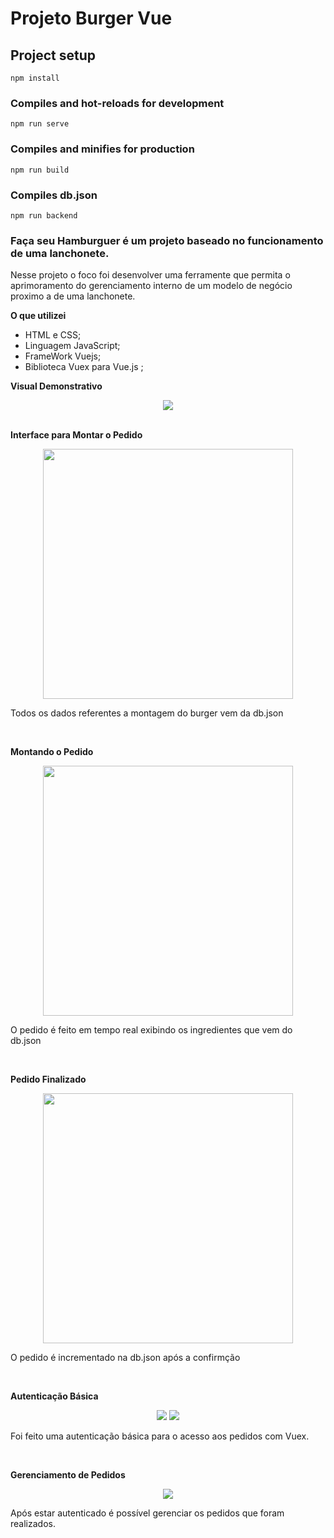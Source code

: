 # Projeto Burger Vue

## Project setup
```
npm install
```

### Compiles and hot-reloads for development
```
npm run serve
```

### Compiles and minifies for production
```
npm run build
```
### Compiles db.json 
```
npm run backend
```

### Faça seu Hamburguer é um projeto baseado no funcionamento de uma lanchonete. 
 
 
 Nesse projeto o foco foi desenvolver uma ferramente que permita o aprimoramento
 do gerenciamento interno de um modelo de negócio proximo a de uma lanchonete.
 
 **O que utilizei**
* HTML e CSS;
* Linguagem JavaScript;
* FrameWork Vuejs;
* Biblioteca Vuex para Vue.js ;

**Visual Demonstrativo**
<div align="center">
<img src="https://user-images.githubusercontent.com/59231364/202909856-573dffc5-5766-4a24-af77-8b49d01435a2.png" width="auto" height="auto" />
</div>
<br/>

**Interface para Montar o Pedido**
<div align="center">
<img src="https://github.com/Arturstriker3/Projeto-Burger-Vue/assets/59231364/2d0feeda-5b8f-480d-9ec3-ca0449f9ca86" width="auto" height="400px" />
</div>
<p>Todos os dados referentes a montagem do burger vem da db.json</p>
<br/>

**Montando o Pedido**
<div align="center">
<img src="https://github.com/Arturstriker3/Projeto-Burger-Vue/assets/59231364/69b05c9a-06f6-4561-8cec-3f5c88779c23" width="auto" height="400px" />
</div>
<p>O pedido é feito em tempo real exibindo os ingredientes que vem do db.json</p>
<br/>

**Pedido Finalizado**
<div align="center">
<img src="https://github.com/Arturstriker3/Projeto-Burger-Vue/assets/59231364/3b3563b3-7f90-4f3b-a4f9-30f7164f7e68" width="auto" height="400px" />
</div>
<p>O pedido é incrementado na db.json após a confirmção</p>
<br/>
 
**Autenticação Básica**
<div align="center">
<img src="https://user-images.githubusercontent.com/59231364/202910224-d3fb64cd-8c2e-4ba2-940b-ff298cb44567.png" width="auto" height="auto" />
<img src="https://user-images.githubusercontent.com/59231364/202910249-6dd8745a-16f1-42c6-a7e3-3db88027ef6d.png" width="auto" height="auto" />
</div>
<p>Foi feito uma autenticação básica para o acesso aos pedidos com Vuex.</p>
<br/>

**Gerenciamento de Pedidos**
<div align="center">
<img src="https://github.com/Arturstriker3/Projeto-Burger-Vue/assets/59231364/3a1db56c-433d-4d1e-9e10-c6a868dc8724" width="auto" height="auto" />
</div>
<p>Após estar autenticado é possível gerenciar os pedidos que foram realizados.</p>
